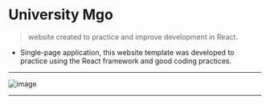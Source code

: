 # University Mgo

> website created to practice and improve development in React.

- Single-page application, this website template was developed to practice using the React framework and good coding practices.

____

![image](https://user-images.githubusercontent.com/47866952/146197048-44f29413-560f-4725-b433-382a01fa7133.png)
____
